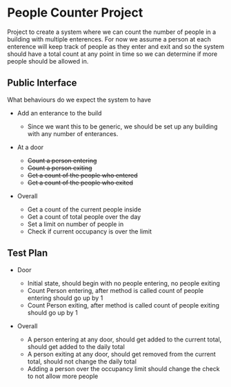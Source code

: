 # People Counter Project

Project to create a system where we can count the number of people in a building with multiple enterences. For now we assume a person at each enterence will keep track of people as they enter and exit and so the system should have a total count at any point in time so we can determine if more people should be allowed in.

## Public Interface

What behaviours do we expect the system to have

* Add an enterance to the build 
   * Since we want this to be generic, we should be set up any building with any number of enterances.
   
* At a door
   * ~~Count a person entering~~
   * ~~Count a person exiting~~
   * ~~Get a count of the people who entered~~
   * ~~Get a count of the people who exited~~
   
* Overall
   * Get a count of the current people inside
   * Get a count of total people over the day
   * Set a limit on number of people in
   * Check if current occupancy is over the limit

## Test Plan

* Door
   * Initial state, should begin with no people entering, no people exiting
   * Count Person entering, after method is called count of people entering should go up by 1
   * Count Person exiting, after method is called count of people exiting should go up by 1
   
* Overall
   * A person entering at any door, should get added to the current total, should get added to the daily total
   * A person exiting at any door, should get removed from the current total, should not change the daily total
   * Adding a person over the occupancy limit should change the check to not allow more people
